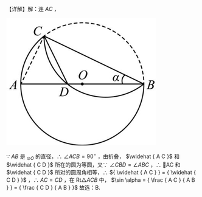 【详解】解：连 $A C$ ，

![](<../../qs_image_DB/专题3-6__圆的综合（27类题型）（解析版）/ac79ce646c1904c349a6452cb39e2c34470bc443bd53d94b83a8a9e4853ecf88.jpg>)

∵ $A B$ 是 $_ { \odot O }$ 的直径，∴ $\angle A C B = 9 0 ^ { \circ }$ ，由折叠， $\widehat { A C }$ 和 $\widehat { C D }$ 所在的圆为等圆，又∵ $\angle C B D = \angle A B C$ ，∴ AC 和 $\widehat { C D }$ 所对的圆周角相等，∴ ${ \widehat { A C } } = { \widehat { C D } }$ ，∴ $A C = C D$ ，在 $\mathrm { R t } \triangle A C B$ 中， $\sin \alpha = { \frac { A C } { A B } } = { \frac { C D } { A B } }$ 故选：B.
